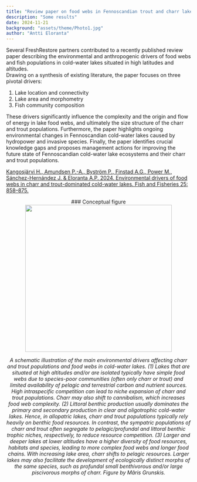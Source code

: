 ```yaml
---
title: "Review paper on food webs in Fennoscandian trout and charr lakes"
description: "Some results"
date: 2024-11-21
background: "assets/theme/Photo1.jpg"
author: "Antti Eloranta"
---
```


Several FreshRestore partners contributed to a recently published review paper describing the environmental and anthropogenic drivers of food webs and fish populations in cold-water lakes situated in high latitudes and altitudes.  
Drawing on a synthesis of existing literature, the paper focuses on three pivotal drivers:  
1. Lake location and connectivity  
2. Lake area and morphometry  
3. Fish community composition  

These drivers significantly influence the complexity and the origin and flow of energy in lake food webs, and ultimately the size structure of the charr and trout populations. Furthermore, the paper highlights ongoing environmental changes in Fennoscandian cold-water lakes caused by hydropower and invasive species. Finally, the paper identifies crucial knowledge gaps and proposes management actions for improving the future state of Fennoscandian cold-water lake ecosystems and their charr and trout populations.

[Kangosjärvi H., Amundsen P.-A., Byström P., Finstad A.G., Power M., Sánchez-Hernández J. & Eloranta A.P. 2024. Environmental drivers of food webs in charr and trout-dominated cold-water lakes. Fish and Fisheries 25: 858–875.](https://doi.org/10.1111/faf.12851)
<div style="text-align: center;">
### Conceptual figure
<img src="/FreshRestore/assets/theme/Figure_reviewpaper.jpg" width="400" height="400">
  <p><i>A schematic illustration of the main environmental drivers affecting charr and trout populations and food webs in cold-water lakes. (1) Lakes that are situated at high altitudes and/or are isolated typically have simple food webs due to species-poor communities (often only charr or trout) and limited availability of pelagic and terrestrial carbon and nutrient sources. High intraspecific competition can lead to niche expansion of charr and trout populations. Charr may also shift to cannibalism, which increases food web complexity. (2) Littoral benthic production usually dominates the primary and secondary production in clear and oligotrophic cold-water lakes. Hence, in allopatric lakes, charr and trout populations typically rely heavily on benthic food resources. In contrast, the sympatric populations of charr and trout often segregate to pelagic/profundal and littoral benthic trophic niches, respectively, to reduce resource competition. (3) Larger and deeper lakes at lower altitudes have a higher diversity of food resources, habitats and species, leading to more complex food webs and longer food chains. With increasing lake area, charr shifts to pelagic resources. Larger lakes may also facilitate the development of ecologically distinct morphs of the same species, such as profundal small benthivorous and/or large piscivorous morphs of charr. Figure by Mãris Grunskis.</i></p>
</div>
